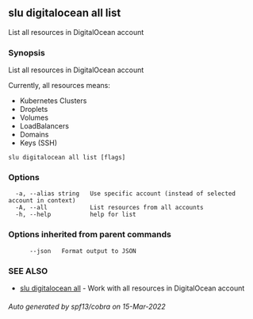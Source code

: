 ## slu digitalocean all list

List all resources in DigitalOcean account

### Synopsis

List all resources in DigitalOcean account

Currently, all resources means:

- Kubernetes Clusters
- Droplets
- Volumes
- LoadBalancers
- Domains
- Keys (SSH)


```
slu digitalocean all list [flags]
```

### Options

```
  -a, --alias string   Use specific account (instead of selected account in context)
  -A, --all            List resources from all accounts
  -h, --help           help for list
```

### Options inherited from parent commands

```
      --json   Format output to JSON
```

### SEE ALSO

* [slu digitalocean all](slu_digitalocean_all.md)	 - Work with all resources in DigitalOcean account

###### Auto generated by spf13/cobra on 15-Mar-2022
